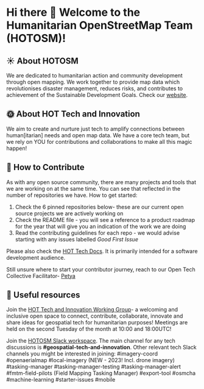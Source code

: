 # Hi there 👋 Welcome to the Humanitarian OpenStreetMap Team (HOTOSM)!

 ## :sunny: About HOTOSM 
We are dedicated to humanitarian action and community development through open mapping. We work together to provide map data which revolutionises disaster management, reduces risks, and contributes to achievement of the Sustainable Development Goals. Check our [website](https://www.hotosm.org/).


##  :sun_with_face: About HOT Tech and Innovation
We aim to create and nurture just tech to amplify connections between human[itarian] needs and open map data. We have a core tech team, but we rely on YOU for contributions and collaborations to make all this magic happen! 

## 🌈 How to Contribute
As with any open source community, there are many projects and tools that we are working on at the same time. You can see that reflected in the number of repositories we have. How to get started:
1. Check the 6 pinned repositories below- these are our current open source projects we are actively working on
2. Check the README file - you will see a reference to a product roadmap for the year that will give you an indication of the work we are doing
3. Read the contributing guidelines for each repo - we would advise starting with any issues labelled *Good First Issue*

Please also check the [HOT Tech Docs](https://docs.hotosm.org/). It is primarily intended for a software development audience.

Still unsure where to start your contributor journey, reach to our Open Tech Collective Facilitator- [Petya](https://github.com/petya-kangalova) 

## :bookmark_tabs: Useful resources 
Join the [HOT Tech and Innovation Working Group](https://wiki.openstreetmap.org/wiki/Humanitarian_OSM_Team/Working_groups/TechandInnovation)- a welcoming and inclusive open space to connect, contribute, collaborate, innovate and share ideas for geospatial tech for humanitarian purposes! Meetings are held on the second Tuesday of the month at 10:00 and 18:00UTC!

Join the [HOTOSM Slack workspace](https://slack.hotosm.org/). The main channel for any tech discussions is **#geospatial-tech-and-innovation**. Other relevant tech Slack channels you might be interested in joining:
#imagery-coord
#openaerialmap
#local-imagery (NEW - 2023! Incl. drone imagery)
#tasking-manager
#tasking-manager-testing
#tasking-manager-alert
#fmtm-field-pilots (Field Mapping Tasking Manager)
#export-tool
#osmcha
#machine-learning
#starter-issues
#mobile


